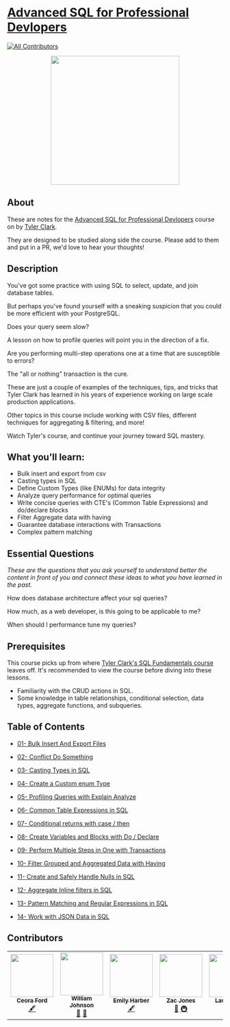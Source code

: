 # [Advanced SQL for Professional Devlopers](https://egghead.io/courses/advanced-sql)
<!-- ALL-CONTRIBUTORS-BADGE:START - Do not remove or modify this section -->

[![All Contributors](https://img.shields.io/badge/all_contributors-5-orange.svg?style=flat-square)](#contributors)

<!-- ALL-CONTRIBUTORS-BADGE:END -->

<p align="center"><img src="https://d2eip9sf3oo6c2.cloudfront.net/series/square_covers/000/000/449/full/egh_adv-sql_1000.png" width="300"/></p>

## About

These are notes for the [Advanced SQL for Professional Devlopers](https://egghead.io/courses/advanced-sql) course on by [Tyler Clark](https://twitter.com/iamtylerwclark). 

They are designed to be studied along side the course. Please add to them and put in a PR, we'd love to hear your thoughts!

## Description

You've got some practice with using SQL to select, update, and join database tables.

But perhaps you've found yourself with a sneaking suspicion that you could be more efficient with your PostgreSQL.

Does your query seem slow?

A lesson on how to profile queries will point you in the direction of a fix.

Are you performing multi-step operations one at a time that are susceptible to errors?

The "all or nothing" transaction is the cure.

These are just a couple of examples of the techniques, tips, and tricks that Tyler Clark has learned in his years of experience working on large scale production applications.

Other topics in this course include working with CSV files, different techniques for aggregating & filtering, and more!

Watch Tyler's course, and continue your journey toward SQL mastery.

## What you'll learn:
- Bulk insert and export from csv
- Casting types in SQL
- Define Custom Types (like ENUMs) for data integrity
- Analyze query performance for optimal queries
- Write concise queries with CTE's (Common Table Expressions) and do/declare blocks
- Filter Aggregate data with having
- Guarantee database interactions with Transactions
- Complex pattern matching

## Essential Questions
_These are the questions that you ask yourself to understand better the content in front of you and connect these ideas to what you have learned in the past._

How does database architecture affect your sql queries?

How much, as a web developer, is this going to be applicable to me?

When should I performance tune my queries?

## Prerequisites
This course picks up from where [Tyler Clark's SQL Fundamentals course](https://egghead.io/courses/sql-fundamentals) leaves off. It's recommended to view the course before diving into these lessons.

- Familiarity with the CRUD actions in SQL.
- Some knowledge in table relationships, conditional selection, data types, aggregate functions, and subqueries.

## Table of Contents

- [01- Bulk Insert And Export Files](01-bulk-insert-and-export-files.md)

- [02- Conflict Do Something](02-on-conflict-do-something.md)

- [03- Casting Types in SQL](03-casting-types-in-sql.md)

- [04- Create a Custom enum Type](04-create-a-custom-enum-type.md)

- [05- Profiling Queries with Explain Analyze](05-profiling-queries-with-explain-analyze.md)

- [06- Common Table Expressions in SQL](06-common-table-expressions-in-sql.md)

- [07- Conditional returns with case / then](07-conditional-returns-with-case-then.md)

- [08- Create Variables and Blocks with Do / Declare](08-create-variables-and-blocks-with-do-declare.md)

- [09- Perform Multiple Steps in One with Transactions](09-perform-multiple-steps-in-one-with-transactions.md)

- [10- Filter Grouped and Aggregated Data with Having](10-filter-grouped-and-aggregated-data-with-having.md)

- [11- Create and Safely Handle Nulls in SQL](11-create-and-safely-handle-nulls-in-sql.md)

- [12- Aggregate Inline filters in SQL](12-aggregate-inline-filters-in-sql.md)

- [13- Pattern Matching and Regular Expressions in SQL](13-pattern-matching-and-regular-expressions-in-sql.md)

- [14- Work with JSON Data in SQL](14-work-with-json-data-in-sql.md)

## Contributors

<!-- ALL-CONTRIBUTORS-LIST:START - Do not remove or modify this section -->
<!-- prettier-ignore-start -->
<!-- markdownlint-disable -->
<table>
  <tr>
    <td align="center"><a href="https://github.com/ceoraford"><img src="https://avatars2.githubusercontent.com/u/41582216?v=4" width="100px;" alt=""/><br /><sub><b>Ceora Ford</b></sub></a><br /><a href="#content-ceoraford" title="Content">🖋</a></td>
    <td align="center"><a href="https://williamjohnson.dev/"><img src="https://avatars2.githubusercontent.com/u/40403549?v=4" width="100px;" alt=""/><br /><sub><b>William Johnson</b></sub></a><br /><a href="https://github.com/eggheadio-projects/advanced-sql-for-professional-developers/pulls?q=is%3Apr+reviewed-by%3Awjohnson85" title="Reviewed Pull Requests">👀</a> <a href="#maintenance-wjohnson85" title="Maintenance">🚧</a></td>
    <td align="center"><a href="http://www.dev.to/thecodepixi"><img src="https://avatars2.githubusercontent.com/u/16492325?v=4" width="100px;" alt=""/><br /><sub><b>Emily Harber</b></sub></a><br /><a href="#content-thecodepixi" title="Content">🖋</a></td>
    <td align="center"><a href="https://zacjones.io"><img src="https://avatars2.githubusercontent.com/u/6188161?v=4" width="100px;" alt=""/><br /><sub><b>Zac Jones</b></sub></a><br /><a href="https://github.com/eggheadio-projects/advanced-sql-for-professional-developers/pulls?q=is%3Apr+reviewed-by%3Azacjones93" title="Reviewed Pull Requests">👀</a> <a href="#infra-zacjones93" title="Infrastructure (Hosting, Build-Tools, etc)">🚇</a></td>
    <td align="center"><a href="https://laurosilva.com"><img src="https://avatars2.githubusercontent.com/u/57044804?v=4" width="100px;" alt=""/><br /><sub><b>Lauro Silva</b></sub></a><br /><a href="#content-laurosilvacom" title="Content">🖋</a></td>
  </tr>
</table>

<!-- markdownlint-enable -->
<!-- prettier-ignore-end -->
<!-- ALL-CONTRIBUTORS-LIST:END -->
